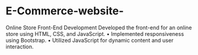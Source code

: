 # E-Commerce-website-
Online Store Front-End Development 
Developed the front-end for an online store using HTML, CSS, and JavaScript.
• Implemented responsiveness using Bootstrap.
• Utilized JavaScript for dynamic content and user interaction.
